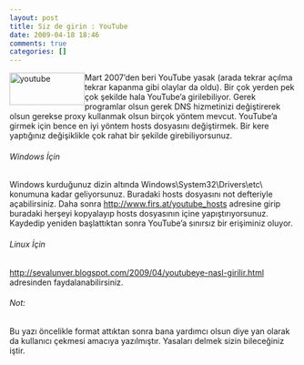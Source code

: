 ```yaml
---
layout: post
title: Siz de girin : YouTube
date: 2009-04-18 18:46
comments: true
categories: []
---
```

<p><a href="http://onurbaykal.com.tr/wp-content/uploads/2009/04/youtube.jpg"><img style="border-right-width: 0px; display: inline; border-top-width: 0px; border-bottom-width: 0px; margin-left: 0px; border-left-width: 0px; margin-right: 0px" title="youtube" border="0" alt="youtube" align="left" src="http://onurbaykal.com.tr/wp-content/uploads/2009/04/youtube-thumb.jpg" width="132" height="57" /></a> Mart 2007’den beri YouTube yasak (arada tekrar açılma tekrar kapanma gibi olaylar da oldu). Bir çok yerden pek çok şekilde hala YouTube’a girilebiliyor. Gerek programlar olsun gerek DNS hizmetinizi değiştirerek olsun gerekse proxy kullanmak olsun birçok yöntem mevcut. YouTube’a girmek için bence en iyi yöntem hosts dosyasını değiştirmek. Bir kere yaptığınız değişiklikle çok rahat bir şekilde girebiliyorsunuz.</p> <!--more-->  <h6>Windows İçin</h6>  <p>Windows kurduğunuz dizin altında Windows\System32\Drivers\etc\ konumuna kadar geliyorsunuz. Buradaki hosts dosyasını not defteriyle açabilirsiniz. Daha sonra <a title="http://www.firs.at/youtube_hosts" href="http://www.firs.at/youtube_hosts">http://www.firs.at/youtube_hosts</a> adresine girip buradaki herşeyi kopyalayıp hosts dosyasının içine yapıştırıyorsunuz. Kaydedip yeniden başlattıktan sonra YouTube’a sınırsız bir erişiminiz oluyor.</p>  <h6>Linux İçin</h6>  <p><a href="http://sevalunver.blogspot.com/2009/04/youtubeye-nasl-girilir.html">http://sevalunver.blogspot.com/2009/04/youtubeye-nasl-girilir.html</a> adresinden faydalanabilirsiniz.</p>  <h6>Not: </h6>  <p>Bu yazı öncelikle format attıktan sonra bana yardımcı olsun diye yan olarak da kullanıcı çekmesi amacıya yazılmıştır. Yasaları delmek sizin bileceğiniz iştir.</p>
